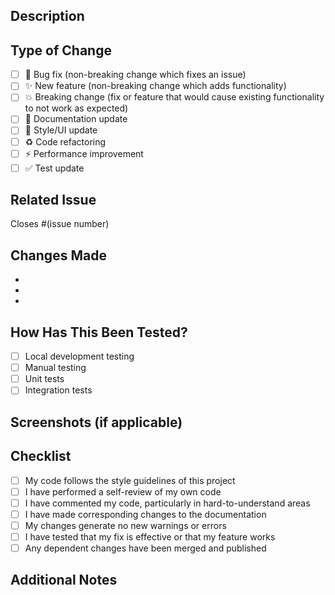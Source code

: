 ## Description
<!-- Provide a brief description of the changes in this PR -->

## Type of Change
<!-- Mark the relevant option with an "x" -->
- [ ] 🐛 Bug fix (non-breaking change which fixes an issue)
- [ ] ✨ New feature (non-breaking change which adds functionality)
- [ ] 💥 Breaking change (fix or feature that would cause existing functionality to not work as expected)
- [ ] 📝 Documentation update
- [ ] 🎨 Style/UI update
- [ ] ♻️ Code refactoring
- [ ] ⚡ Performance improvement
- [ ] ✅ Test update

## Related Issue
<!-- Link to the issue this PR addresses -->
Closes #(issue number)

## Changes Made
<!-- List the specific changes made in this PR -->
- 
- 
- 

## How Has This Been Tested?
<!-- Describe the tests you ran to verify your changes -->
- [ ] Local development testing
- [ ] Manual testing
- [ ] Unit tests
- [ ] Integration tests

## Screenshots (if applicable)
<!-- Add screenshots to show the changes -->

## Checklist
<!-- Mark completed items with an "x" -->
- [ ] My code follows the style guidelines of this project
- [ ] I have performed a self-review of my own code
- [ ] I have commented my code, particularly in hard-to-understand areas
- [ ] I have made corresponding changes to the documentation
- [ ] My changes generate no new warnings or errors
- [ ] I have tested that my fix is effective or that my feature works
- [ ] Any dependent changes have been merged and published

## Additional Notes
<!-- Add any additional notes or context about the PR -->
